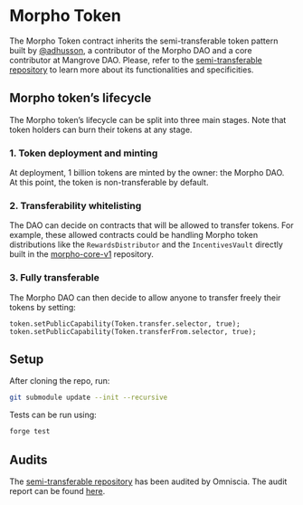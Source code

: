 # Morpho Token

The Morpho Token contract inherits the semi-transferable token pattern built by [@adhusson](https://github.com/adhusson), a contributor of the Morpho DAO and a core contributor at Mangrove DAO. Please, refer to the [semi-transferable repository](https://github.com/mangrovedao/semitransferable-token) to learn more about its functionalities and specificities.

## Morpho token’s lifecycle

The Morpho token’s lifecycle can be split into three main stages. Note that token holders can burn their tokens at any stage.

### 1. Token deployment and minting

At deployment, 1 billion tokens are minted by the owner: the Morpho DAO. At this point, the token is non-transferable by default.

### 2. Transferability whitelisting

The DAO can decide on contracts that will be allowed to transfer tokens. For example, these allowed contracts could be handling Morpho token distributions like the `RewardsDistributor` and the `IncentivesVault` directly built in the [morpho-core-v1](https://github.com/morphodao/morpho-core-v1) repository.

### 3. Fully transferable

The Morpho DAO can then decide to allow anyone to transfer freely their tokens by setting:
```solidity
token.setPublicCapability(Token.transfer.selector, true);
token.setPublicCapability(Token.transferFrom.selector, true);
```

## Setup

After cloning the repo, run:
```bash
git submodule update --init --recursive
```

Tests can be run using:
```bash
forge test
```

## Audits

The [semi-transferable repository](https://github.com/mangrovedao/semitransferable-token) has been audited by Omniscia. The audit report can be found [here](https://omniscia.io/morpho-specialized-token/).